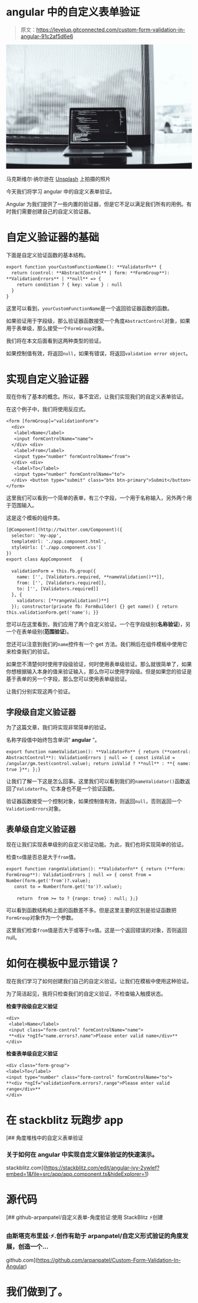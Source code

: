 # angular 中的自定义表单验证

> 原文：<https://levelup.gitconnected.com/custom-form-validation-in-angular-91c2af5d6e6>

![](img/020f7f4420da6d89e2cf23f7da26c679.png)

马克斯维尔·纳尔逊在 [Unsplash](https://unsplash.com/?utm_source=medium&utm_medium=referral) 上拍摄的照片

今天我们将学习 angular 中的自定义表单验证。

Angular 为我们提供了一些内置的验证器，但是它不足以满足我们所有的用例。有时我们需要创建自己的自定义验证器。

# 自定义验证器的基础

下面是自定义验证函数的基本结构。

```
export function yourCustomFunctionName(): **ValidatorFn** {
  return (control: **AbstractControl** | form: **FormGroup**): **ValidationErrors** | **null** => {
    return condition ? { key: value } : null
  }
}
```

这里可以看到，`yourCustomFunctionName`是一个返回验证器函数的函数。

如果验证用于字段级，那么验证器函数接受一个角度`AbstractControl`对象，如果用于表单级，那么接受一个`FormGroup`对象。

我们将在本文后面看到这两种类型的验证。

如果控制值有效，将返回`null`，如果有错误，将返回`validation error object`。

# 实现自定义验证器

现在你有了基本的概念。所以，事不宜迟，让我们实现我们的自定义表单验证。

在这个例子中，我们将使用反应式。

```
<form [formGroup]="validationForm">
  <div>
   <label>Name</label>
   <input formControlName="name">
  </div> <div>
   <label>From</label>
   <input type="number" formControlName="from">
  </div> <div>
   <label>To</label>
   <input type="number" formControlName="to">
  </div> <button type="submit" class="btn btn-primary">Submit</button></form>
```

这里我们可以看到一个简单的表单，有三个字段，一个用于名称输入，另外两个用于范围输入。

这是这个模板的组件类。

```
[@Component](http://twitter.com/Component)({
  selector: 'my-app',
  templateUrl: './app.component.html',
  styleUrls: ['./app.component.css']
})
export class AppComponent   {

  validationForm = this.fb.group({
    name: ['', [Validators.required, **nameValidation()**]],
    from: ['', [Validators.required]],
    to: ['', [Validators.required]]
  }, {
    validators: [**rangeValidation()**]
  }); constructor(private fb: FormBuilder) {} get name() { return this.validationForm.get('name'); }}
```

您可以在这里看到，我们应用了两个自定义验证。一个在字段级别(**名称验证**)，另一个在表单级别(**范围验证**)。

您还可以注意到我们的`name`控件有一个 get 方法。我们稍后在组件模板中使用它来检查我们的验证。

如果您不清楚何时使用字段级验证，何时使用表单级验证。那么就很简单了，如果你想根据输入本身的值来验证输入，那么你可以使用字段级。但是如果您的验证是基于表单的另一个字段，那么您可以使用表单级验证。

让我们分别实现这两个验证。

## 字段级自定义验证器

为了这篇文章，我们将实现非常简单的验证。

名称字段值中始终包含单词“ **angular** ”。

```
export function nameValidation(): **ValidatorFn** { return (**control: AbstractControl**): ValidationErrors | null => { const isValid = /angular/gm.test(control.value); return isValid ? **null** : **{ name: true }**; };}
```

让我们了解一下这是怎么回事。这里我们可以看到我们的`nameValidator()`函数返回了`ValidatorFn`。它本身也不是一个验证函数。

验证器函数接受一个控制对象，如果控制值有效，则返回`null`，否则返回一个`ValidationErrors`对象。

## 表单级自定义验证器

现在让我们实现表单级别的自定义验证功能。为此，我们也将实现简单的验证。

检查`to`值是否总是大于`from`值。

```
export function rangeValidation(): **ValidatorFn** { return (**form: FormGroup**): ValidationErrors | null => { const from = Number(form.get('from')?.value);
   const to = Number(form.get('to')?.value);

    return  from >= to ? {range: true} : null; };}
```

可以看到函数结构和上面的函数差不多。但是这里主要的区别是验证函数把`FormGroup`对象作为一个参数。

这里我们检查`from`值是否大于或等于`to`值。这是一个返回错误的对象，否则返回 null。

# 如何在模板中显示错误？

现在我们学习了如何创建我们自己的自定义验证。让我们在模板中使用这种验证。

为了简洁起见，我将只检查我们的自定义验证，不检查输入触摸状态。

**检查字段级自定义验证**

```
<div>
 <label>Name</label>
 <input class="form-control" formControlName="name">
 **<div *ngIf="name.errors?.name">Please enter valid name</div>**
</div>
```

**检查表单级自定义验证**

```
<div class="form-group">
<label>To</label>
<input type="number" class="form-control" formControlName="to">
**<div *ngIf="validationForm.errors?.range">Please enter valid range</div>**
</div>
```

# 在 stackblitz 玩跑步 app

[](https://stackblitz.com/edit/angular-ivy-2ywlef?embed=1&file=src/app/app.component.ts&hideExplorer=1) [## 角度堆栈中的自定义表单验证

### 关于如何在 angular 中实现自定义窗体验证的快速演示。

stackblitz.com](https://stackblitz.com/edit/angular-ivy-2ywlef?embed=1&file=src/app/app.component.ts&hideExplorer=1) 

# 源代码

[](https://github.com/arpanpatel/Custom-Form-Validation-In-Angular) [## github-arpanpatel/自定义表单-角度验证:使用 StackBlitz ⚡️创建

### 由斯塔克布里兹·⚡️.创作有助于 arpanpatel/自定义形式验证的角度发展，创造一个…

github.com](https://github.com/arpanpatel/Custom-Form-Validation-In-Angular) 

# 我们做到了。